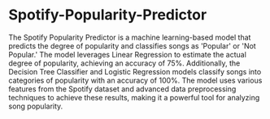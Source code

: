 # Spotify-Popularity-Predictor
The Spotify Popularity Predictor is a machine learning-based model that predicts the degree of popularity and classifies songs as 'Popular' or 'Not Popular.' The model leverages Linear Regression to estimate the actual degree of popularity, achieving an accuracy of 75%. Additionally, the Decision Tree Classifier and Logistic Regression models classify songs into categories of popularity with an accuracy of 100%. The model uses various features from the Spotify dataset and advanced data preprocessing techniques to achieve these results, making it a powerful tool for analyzing song popularity.
